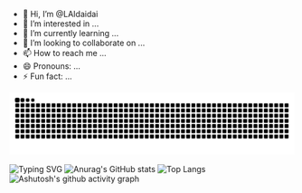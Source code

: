 - 👋 Hi, I’m @LAIdaidai
- 👀 I’m interested in ...
- 🌱 I’m currently learning ...
- 💞️ I’m looking to collaborate on ...
- 📫 How to reach me ...
- 😄 Pronouns: ...
- ⚡ Fun fact: ...

<!---
LAIdaidai/LAIdaidai is a ✨ special ✨ repository because its `README.md` (this file) appears on your GitHub profile.
You can click the Preview link to take a look at your changes.
--->
<picture>
  <source media="(prefers-color-scheme: dark)" srcset="https://raw.githubusercontent.com/Peter-JXL/Peter-JXL/output/github-contribution-grid-snake-dark.svg">
  <source media="(prefers-color-scheme: light)" srcset="https://raw.githubusercontent.com/Peter-JXL/Peter-JXL/output/github-contribution-grid-snake.svg">
  <img alt="github contribution grid snake animation" src="https://raw.githubusercontent.com/Peter-JXL/Peter-JXL/output/github-contribution-grid-snake.svg">
</picture>

![Typing SVG](https://readme-typing-svg.demolab.com/?lines=Wellcome+to+my+GitHub;Wellcome+to+my+GitHub)
![Anurag's GitHub stats](https://github-readme-stats.vercel.app/api?username=laidaidai)
![Top Langs](https://github-readme-stats.vercel.app/api/top-langs/?username=laidaidai)
![Ashutosh's github activity graph](https://github-readme-activity-graph.vercel.app/graph?username=laidaidai)







